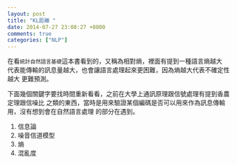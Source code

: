 ```yaml
---
layout: post
title: "KL距離 "
date: 2014-07-27 23:08:27 +0800
comments: true
categories: ["NLP"]
---
```


<!-- more -->

在看`統計自然語言基礎`這本書看到的，又稱為相對熵，裡面有提到一種語言熵越大
代表能傳輸的訊息量越大，也會讓語言處理起來更困難，因為熵越大代表不確定性越大
更難預測。


下面幾個關鍵字要找時間重新看看，之前在大學上通訊原理跟信號處理有提到香農定理跟信噪比
之類的東西，當時是用來驗證某個編碼是否可以用來作為訊息傳輸用，沒有想到會在自然語言處理
的部分在遇到。

1. 信息論
2. 噪音信道模型
3. 熵
4. 混亂度
